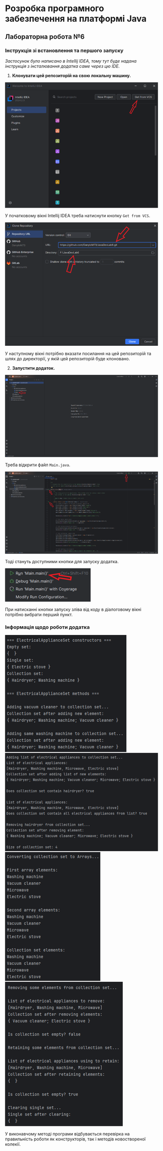 # Розробка програмного забезпечення на платформі Java

## Лабораторна робота №6

### Інструкція зі встановлення та першого запуску

_Застосунок було написано в Intellij IDEA, тому тут буде надана інструкція з інсталювання додатка саме через цю IDE._

1. **Клонувати цей репозиторій на свою локальну машину.**

<img src="img/img1.png" alt="Фото 1">

У початковому вікні Intellij IDEA треба натиснути кнопку `Get from VCS`.

<img src="img/img2.png" alt="Фото 2">

У наступному вікні потрібно вказати посилання на цей репозиторій та шлях до директорії, у якій цей репозиторій буде клоновано.

2. **Запустити додаток.**

<img src="img/img3.png" alt="Фото 3">

Треба відкрити файл `Main.java`.

<img src="img/img4.png" alt="Фото 4">

Тоді стануть доступними кнопки для запуску додатка.

<img src="img/img5.png" alt="Фото 5">

При натисканні кнопки запуску зліва від коду в діалоговому вікні потрібно вибрати перший пункт.

### Інформація щодо роботи додатка

<img src="img/img6.png" alt="Фото 6">

<img src="img/img7.png" alt="Фото 7">

<img src="img/img8.png" alt="Фото 8">

<img src="img/img9.png" alt="Фото 9">

У виконавчому методі програми відбувається перевірка на правильність роботи як конструкторів, так і методів новоствореної колекії.
